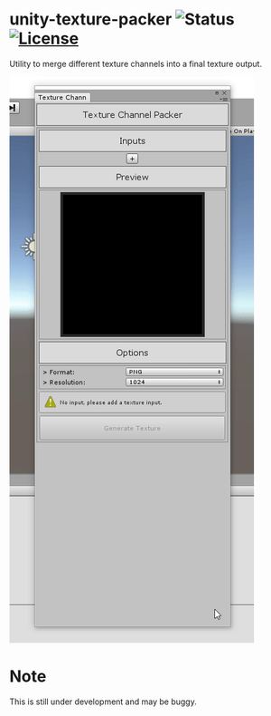 unity-texture-packer ![Status](https://img.shields.io/badge/status-under%20development-yellow.svg) [![License](https://img.shields.io/badge/license-MIT-lightgrey.svg?style=flat)](http://mit-license.org)
==========


Utility to merge different texture channels into a final texture output. 

![screenshot](Screenshots/screen00.gif)

Note
==========
This is still under development and may be buggy.
